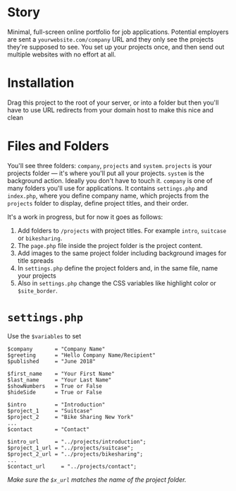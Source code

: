 # Story
Minimal, full-screen online portfolio for job applications. Potential employers are sent a `yourwebsite.com/company` URL and they only see the projects they're supposed to see. You set up your projects once, and then send out multiple websites with no effort at all.

# Installation
Drag this project to the root of your server, or into a folder but then you'll have to use URL redirects from your domain host to make this nice and clean

# Files and Folders
You'll see three folders: `company`, `projects` and `system`.
`projects` is your projects folder — it's where you'll put all your projects.
`system` is the background action. Ideally you don't have to touch it.
`company` is one of many folders you'll use for applications. It contains `settings.php` and `index.php`, where you define company name, which projects from the `projects` folder to display, define project titles, and their order.

It's a work in progress, but for now it goes as follows:
1. Add folders to `/projects` with project titles. For example `intro`, `suitcase` or `bikesharing`.
2. The `page.php` file inside the project folder is the project content.
3. Add images to the same project folder including background images for title spreads
4. In `settings.php` define the project folders and, in the same file, name your projects
5. Also in `settings.php` change the CSS variables like highlight color or `$site_border`.

# `settings.php`
Use the `$variables` to set

    $company       = "Company Name"
    $greeting      = "Hello Company Name/Recipient"
    $published     = "June 2018"

    $first_name    = "Your First Name"
    $last_name     = "Your Last Name"
    $showNumbers   = True or False
    $hideSide      = True or False

    $intro         = "Introduction"
    $project_1     = "Suitcase"
    $project_2     = "Bike Sharing New York"
    ...
    $contact       = "Contact"

    $intro_url     = "../projects/introduction";
    $project_1_url = "../projects/suitcase";
    $project_2_url = "../projects/bikesharing";
    ...
    $contact_url     = "../projects/contact";

*Make sure the `$x_url` matches the name of the project folder.*
